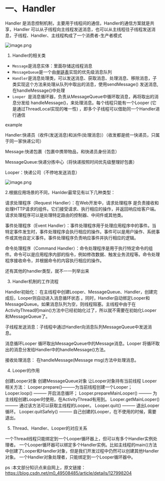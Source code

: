 # 一、Handler
Handler 是消息控制机制，主要用于线程间的通信，Handler的通信方案就是共享，Handler 可以从子线程向主线程发送消息，也可以从主线程往子线程发送消息，子线程、Handler、主线程构成了一个消费者-生产者模式

![image.png](https://upload-images.jianshu.io/upload_images/29476859-3672dea7fd1514c6.png?imageMogr2/auto-orient/strip%7CimageView2/2/w/1240)

1.  Handler的相关类

+ `Message`是消息实体：里面存储这线程消息
+ `MessageQueue`是一个由[单链表](https://so.csdn.net/so/search?q=%E5%8D%95%E9%93%BE%E8%A1%A8&spm=1001.2101.3001.7020)实现的优先级消息队列
+ `Handler`是消息处理类，可以发送消息、获取消息、处理消息、移除消息，子类实现这个方法来处理从队列中取出的消息，使用sendMessage() 发送消息,在handleMessage()中处理
+ `Looper `是消息循环器，负责从MessageQueue中循环取消息，再将取出的消息分发给 handleMessage()，来处理消息。每个线程只能有一个Looper (它是通过ThreadLocal实现的唯一性) ，即多个子线程可以借助同一个Handler进行通信

example

Handler:快递员（收件(发送消息)和派件(处理消息)）（收发都是统一快递员，只属于同一家快递公司）

Message:快递包裹（包裹中携带物品，和快递员身份消息）

MessageQueue:快递分拣中心（将快递按照时间优先级整理好包裹）

Looper：快递公司（不停地发送消息）

![image.png](https://upload-images.jianshu.io/upload_images/29476859-bc4fb9f0f94f763c.png?imageMogr2/auto-orient/strip%7CimageView2/2/w/1240)

2.根据应用场景的不同，Hanlder最常见有以下几种类型：

请求处理程序（Request Handler）：在Web开发中，请求处理程序 是负责接收和处理HTTP请求的组件。它们接受请求、执行相应的操作，并返回响应给客户端。请求处理程序可以是处理特定路由的控制器、中间件或其他类。

事件处理程序（Event Handler）：事件处理程序用于处理应用程序中的事件。当特定事件发生时，事件处理程序会执行相应的操作。事件可以是用户操作、系统事件或其他自定义事件。事件处理程序负责响应事件并执行相应的逻辑。

命令处理程序（Command Handler）：命令处理程序是用于执行特定命令的组件。命令可以是应用程序内部的指令，例如修改数据、触发业务流程等。命令处理程序接收命令，并根据命令的内容执行相应的操作。

还有其他的handler类型，就不一一列举出来

3. Handler机制的工作流程

Handler初始化： 在主线程中创建Looper、MessageQueue、Handler，创建完成后，Looper则自动进入消息循环状态 。同时，Handler自动绑定Looper和MessageQueue。如果消息队列为空，则线程阻塞。主线程中由于在ActivityThread的main()方法中已经初始化过了，所以就不需要在初始化Looper和MessageQueue了。

子线程发送消息：子线程中通过Handler向消息队列MessageQueue中发送消息。

消息循环Looper 循环取出MessageQueue中的Message消息。Looper 将循环取出的消息分发给Handler中的handleMessage()方法。

接收处理消息：    在handleMessage(Message msg)方法中处理消息。

4. Looper的作用

创建Looper对象
创建MessageQueue对象
让Looper对象持有当前线程
Looper相关方法：
Looper.prepare()———为当前线程创建一个Looper；
Looper.loop() ——— 开启消息循环；
Looper.prepareMainLooper() ——— 为主线程创建Looper时使用，在ActivityThread有用到。
Looper.getMainLooper() ——— 通过该方法可以获取主线程的Looper。
Looper.quit() ——— 退出Looper循环。
Looper.quitSafely() ——— 自己创建的Looper，在不使用的时候，需要退出。

5. Thread、Handler、Looper的对应关系

一个Thread线程只能绑定到一个Looper循环器上，但可以有多个Handler实例处理者。
一个Looper循环器可以绑定多个Handler实例。比如主线程的main()方法中创建了Looper和Handler对象，但是我们开发过程中仍然可以创建其他Handler对象。
一个Handler对象处理者，只能绑定到一个Looper循环器中。

ps :本文部分知识点来自网上，原文链接：https://blog.csdn.net/m0_49508485/article/details/127998204
